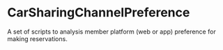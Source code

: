 # CarSharingChannelPreference
A set of scripts to analysis member platform (web or app) preference for making reservations.
